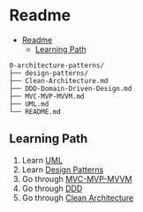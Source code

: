 # Readme

<!-- TOC -->
* [Readme](#readme)
  * [Learning Path](#learning-path)
<!-- TOC -->

```text
0-architecture-patterns/
├── design-patterns/
├── Clean-Architecture.md
├── DDD-Domain-Driven-Design.md
├── MVC-MVP-MVVM.md
├── UML.md
└── README.md
```

## Learning Path

1. Learn [UML](UML.md)
2. Learn [Design Patterns](design-patterns/README.md)
3. Go through [MVC-MVP-MVVM](MVC-MVP-MVVM.md)
4. Go through [DDD](DDD-Domain-Driven-Design.md)
5. Go through [Clean Architecture](Clean-Architecture.md)
